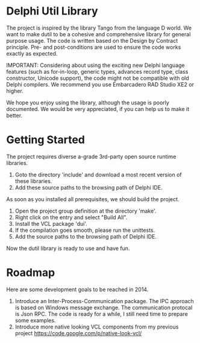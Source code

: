 Delphi Util Library
===================

The project is inspired by the library Tango from the language D world. We want
to make dutil to be a cohesive and comprehensive library for general purpose 
usage. The code is written based on the Design by Contract principle. Pre- and 
post-conditions are used to ensure the code works exactly as expected.

IMPORTANT: Considering about using the exciting new Delphi language features 
(such as for-in-loop, generic types, advances record type, class constructor, 
Unicode support), the code might not be compatible with old Delphi compilers. 
We recommend you use Embarcadero RAD Studio XE2 or higher.

We hope you enjoy using the library, although the usage is poorly documented. 
We would be very appreciated, if you can help us to make it better.

# Getting Started

The project requires diverse a-grade 3rd-party open source runtime libraries. 
1. Goto the directory 'include' and download a most recent version of these 
libraries.
2. Add these source paths to the browsing path of Delphi IDE. 

As soon as you installed all prerequisites, we should build the project. 
1. Open the project group definition at the directory 'make'.
2. Right click on the entry and select "Build All". 
3. Install the VCL package 'dui'.
4. If the compilation goes smooth, please run the unittests.
5. Add the source paths to the browsing path of Delphi IDE. 

Now the dutil library is ready to use and have fun.

# Roadmap

Here are some development goals to be reached in 2014.
1. Introduce an Inter-Process-Communication package. The IPC approach is based 
on Windows message exchange. The communication protocal is Json RPC. The code 
is ready for a while, I still need time to prepare some examples. 
2. Introduce more native looking VCL components from my previous project 
https://code.google.com/p/native-look-vcl/
